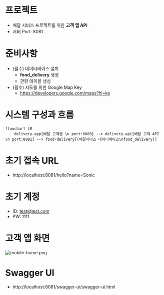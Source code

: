 # 프로젝트
- 배달 서비스 프로젝트를 위한 **고객 앱 API**
- 서버 Port: 8081

# 준비사항
- (필수) 데이터베이스 설치
    - **food_delivery** 생성
    - 관련 테이블 생성
- (필수) 지도를 위한 Google Map Key
  - https://developers.google.com/maps?hl=ko

# 시스템 구성과 흐름
```mermaid
flowchart LR
    delivery-app[배달 고객앱 \n port:8080] --> delivery-api[배달 고객 API \n port:8081] --> food-delivery[(배달서비스 데이터베이스\nfood_delivery)]
```

# 초기 접속 URL
- http://localhost:8081/hello?name=Sonic

# 초기 계정
- ID: test@test.com
- PW: 1111

# 고객 앱 화면
![mobile-home.png](docs%2Fimages%2Fmobile-home.png)

# Swagger UI
- http://localhost:8081/swagger-ui/swagger-ui.html